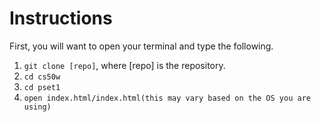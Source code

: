 # Instructions
First, you will want to open your terminal and type the following.

1. `git clone [repo]`, where [repo] is the repository. 
2. `cd cs50w`
3. `cd pset1`
4. `open index.html/index.html(this may vary based on the OS you are using)`

